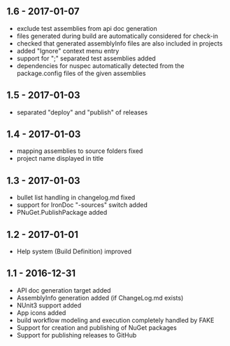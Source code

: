 ## 1.6 - 2017-01-07

- exclude test assemblies from api doc generation
- files generated during build are automatically considered for check-in
- checked that generated assemblyInfo files are also included in projects
- added "Ignore" context menu entry
- support for ";" separated test assemblies added
- dependencies for nuspec automatically detected from the package.config files of the given assemblies

## 1.5 - 2017-01-03

- separated "deploy" and "publish" of releases

## 1.4 - 2017-01-03

- mapping assemblies to source folders fixed
- project name displayed in title

## 1.3 - 2017-01-03

- bullet list handling in changelog.md fixed
- support for IronDoc "-sources" switch added
- PNuGet.PublishPackage added

## 1.2 - 2017-01-01

- Help system (Build Definition) improved

## 1.1 - 2016-12-31

- API doc generation target added
- AssemblyInfo generation added (if ChangeLog.md exists)
- NUnit3 support added
- App icons added
- build workflow modeling and execution completely handled by FAKE
- Support for creation and publishing of NuGet packages
- Support for publishing releases to GitHub

